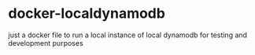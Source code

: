 docker-localdynamodb
====================

just a docker file to run a local instance of local dynamodb for testing and development purposes
